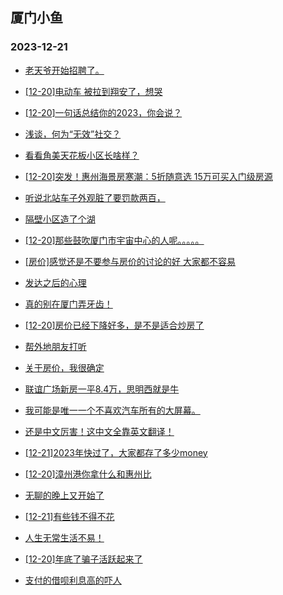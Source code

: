 ## 厦门小鱼 
### 2023-12-21

+ [老天爷开始招聘了。](http://bbs.xmfish.com/read-htm-tid-18123525.html)

+ [[12-20]电动车 被拉到翔安了，想哭](http://bbs.xmfish.com/read-htm-tid-18123524.html)

+ [[12-20]一句话总结你的2023，你会说？](http://bbs.xmfish.com/read-htm-tid-18123471.html)

+ [浅谈，何为“无效”社交？](http://bbs.xmfish.com/read-htm-tid-18123484.html)

+ [看看角美天花板小区长啥样？](http://bbs.xmfish.com/read-htm-tid-18123553.html)

+ [[12-20]突发！惠州海景房寒潮：5折随意选 15万可买入门级房源](http://bbs.xmfish.com/read-htm-tid-18123563.html)

+ [听说北站车子外观脏了要罚款两百，](http://bbs.xmfish.com/read-htm-tid-18123679.html)

+ [隔壁小区造了个湖](http://bbs.xmfish.com/read-htm-tid-18123653.html)

+ [[12-20]那些鼓吹厦门市宇宙中心的人呢。。。。。](http://bbs.xmfish.com/read-htm-tid-18123611.html)

+ [[房价]感觉还是不要参与房价的讨论的好 大家都不容易](http://bbs.xmfish.com/read-htm-tid-18123591.html)

+ [发达之后的心理](http://bbs.xmfish.com/read-htm-tid-18123400.html)

+ [真的别在厦门弄牙齿！](http://bbs.xmfish.com/read-htm-tid-18123680.html)

+ [[12-20]房价已经下降好多，是不是适合炒房了](http://bbs.xmfish.com/read-htm-tid-18123620.html)

+ [帮外地朋友打听](http://bbs.xmfish.com/read-htm-tid-18123554.html)

+ [关于房价，我很确定](http://bbs.xmfish.com/read-htm-tid-18123651.html)

+ [联谊广场新房一平8.4万，思明西就是牛](http://bbs.xmfish.com/read-htm-tid-18123805.html)

+ [我可能是唯一一个不喜欢汽车所有的大屏幕。](http://bbs.xmfish.com/read-htm-tid-18123756.html)

+ [还是中文厉害！这中文全靠英文翻译！](http://bbs.xmfish.com/read-htm-tid-18123721.html)

+ [[12-21]2023年快过了，大家都存了多少money](http://bbs.xmfish.com/read-htm-tid-18124021.html)

+ [[12-20]漳州港你拿什么和惠州比](http://bbs.xmfish.com/read-htm-tid-18123708.html)

+ [无聊的晚上又开始了](http://bbs.xmfish.com/read-htm-tid-18123810.html)

+ [[12-21]有些钱不得不花](http://bbs.xmfish.com/read-htm-tid-18123955.html)

+ [人生无常生活不易！](http://bbs.xmfish.com/read-htm-tid-18123989.html)

+ [[12-20]年底了骗子活跃起来了](http://bbs.xmfish.com/read-htm-tid-18123696.html)

+ [支付的借呗利息高的吓人](http://bbs.xmfish.com/read-htm-tid-18123876.html)

